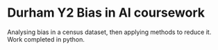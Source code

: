 # Durham Y2 Bias in AI coursework
Analysing bias in a census dataset, then applying methods to reduce it. 
Work completed in python.
